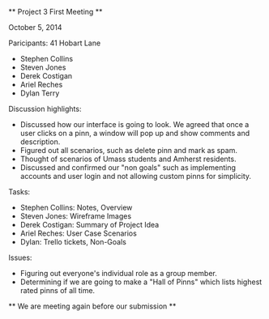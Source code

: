 ** Project 3 First Meeting **

October 5, 2014

Paricipants: 41 Hobart Lane
- Stephen Collins
- Steven Jones
- Derek Costigan
- Ariel Reches
- Dylan Terry

Discussion highlights:
- Discussed how our interface is going to look. We agreed that once a user clicks on a pinn, a window will pop up and show comments and description.
- Figured out all scenarios, such as delete pinn and mark as spam.
- Thought of scenarios of Umass students and Amherst residents.
- Discussed and confirmed our "non goals" such as implementing accounts and user login and not allowing custom pinns for simplicity.

Tasks:
- Stephen Collins: Notes, Overview
- Steven Jones: Wireframe Images
- Derek Costigan: Summary of Project Idea
- Ariel Reches: User Case Scenarios
- Dylan: Trello tickets, Non-Goals

Issues:
- Figuring out everyone's individual role as a group member.
- Determining if we are going to make a "Hall of Pinns" which lists highest rated pinns of all time.

** We are meeting again before our submission **